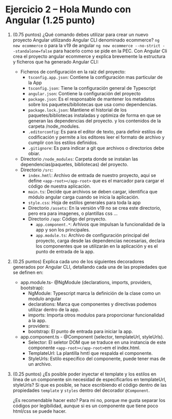 # Ejercicio 2 – Hola Mundo con Angular (1.25 punto)

1. (0.75 puntos) ¿Qué comando debes utilizar para crear un nuevo proyecto Angular utilizando Angular CLI denominado ecommerce? `ng new ecommerce` o para la v19 de angular `ng new ecommerce --no-strict --standalone=false` para hacerlo como se pide en la PEC.
Con Angular Cli crea el proyecto angular ecommerce y explica brevemente la estructura y ficheros que ha generado Angular CLI:

    + Ficheros de configuración en la raíz del proyecto:
      + `tsconfig.app.json`: Contiene la configuración mas particular de la App
      + `tsconfig.json`: Tiene la configuración general de Typescript
      + `angular.json`: Contiene la configuración del proyecto
      + `package.json`: Es el responsable de mantener los metadatos sobre los paquetes/bibliotecas que usa como dependencias.
      + `package.lock.json`: Mantiene el historial de los paquetes/bibliotecas instaladas y optimiza de forma en que se generan las dependencias del proyecto. y los contenidos de la carpeta /node_modules.
      + `.editorconfig`: Es para el editor de texto, para definir estilos de codificación y permite a los editores leer el formato de archivo y cumplir con los estilos definidos.
      + `.gitignore`: Es para indicar a git que archivos o directorios debe obiar.
    + Directorio `/node_modules`: Carpeta donde se instalan las dependencias(paquetes, bibliotecas) del proyecto.
    + Directorio `/src`:
      + `index.hmtl`: Archivo de entrada de nuestro proyecto, aqui se define `<app-root></app-root>` que es el marcador para cargar el código de nuestra aplicación.
      + `main.ts`: Decide que archivos se deben cargar, identifica que módulo angular carga cuando se inicia la aplicación.
      + `style.css`: Hoja de estilos generales para toda la app
      + Directorio `/assets`: En la versión v19 no se crea este directorio, pero era para imagenes, o plantillas css ...
      + Directorio `/app`: Código del proyecto.
        + `app.component.*`: Arhivos que impulsan la funcionalidad de la app y son los principales.
        + `app.module.ts`: Archivo de configuración principal del proyecto, carga desde las dependencias necesarias, declara los componentes que se utilizarán en la aplicación y es el punto de entrada de la app.


2. (0.25 puntos) Explica cada uno de los siguientes decoradores generados por Angular CLI, detallando cada una de las propiedades que se definen en:
    + app.module.ts- @NgModule (declarations, imports, providers, bootstrap):
      + NgModule: Typescript marca la definición de la clase como un modulo angular
      + declarations: Marca que componentes y directivas podemos utilizar dentro de la app.
      + imports: Importa otros modulos para proporcionar funcionalidad a la app.
      + providers:
      + bootstrap: El punto de entrada para iniciar la app.
    + app.component.ts - @Component (selector, templateUrl, styleUrls).
      + Selector: El seletor DOM que se traduce en una instancia de este componente `<app-root></app-root>`em el index.html.
      + TemplateUrl: La plantilla hmtl que respalda el componente.
      + StyleUrls: Estilo especifico del componente, puede tener mas de un archivo.
  
3. (0.25 puntos) ¿Es posible poder inyectar el template y los estilos en línea de un componente sin necesidad de especificarlos en templateUrl, styleUrls?
    Si que es posible, se hace escribiendo el código dentro de las propiedades `template` y `styles` dentro del decorador `@Component`.
    
    ¿Es recomendable hacer esto?
    Para mi no, porque me gusta separar los códigos por legibilidad, aunque si es un componente que tiene poco html/css se puede hacer.
